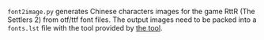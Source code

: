 `font2image.py` generates Chinese characters images for the game RttR (The Settlers 2) from otf/ttf font files. The output images need to be packed into a `fonts.lst` file with the tool provided by [the tool](https://github.com/Return-To-The-Roots/libsiedler2/releases/tag/v1.1.4).

